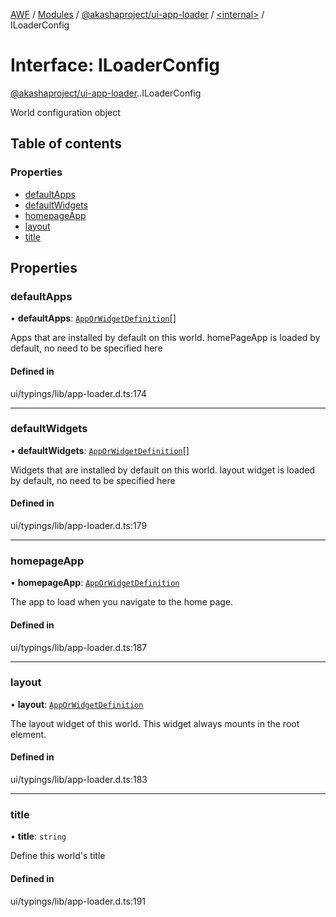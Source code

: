[AWF](../README.md) / [Modules](../modules.md) / [@akashaproject/ui-app-loader](../modules/akashaproject_ui_app_loader.md) / [<internal\>](../modules/akashaproject_ui_app_loader._internal_.md) / ILoaderConfig

# Interface: ILoaderConfig

[@akashaproject/ui-app-loader](../modules/akashaproject_ui_app_loader.md).[<internal>](../modules/akashaproject_ui_app_loader._internal_.md).ILoaderConfig

World configuration object

## Table of contents

### Properties

- [defaultApps](akashaproject_ui_app_loader._internal_.ILoaderConfig.md#defaultapps)
- [defaultWidgets](akashaproject_ui_app_loader._internal_.ILoaderConfig.md#defaultwidgets)
- [homepageApp](akashaproject_ui_app_loader._internal_.ILoaderConfig.md#homepageapp)
- [layout](akashaproject_ui_app_loader._internal_.ILoaderConfig.md#layout)
- [title](akashaproject_ui_app_loader._internal_.ILoaderConfig.md#title)

## Properties

### defaultApps

• **defaultApps**: [`AppOrWidgetDefinition`](../modules/akashaproject_ui_app_loader._internal_.md#apporwidgetdefinition)[]

Apps that are installed by default on this world.
homePageApp is loaded by default, no need to be specified here

#### Defined in

ui/typings/lib/app-loader.d.ts:174

___

### defaultWidgets

• **defaultWidgets**: [`AppOrWidgetDefinition`](../modules/akashaproject_ui_app_loader._internal_.md#apporwidgetdefinition)[]

Widgets that are installed by default on this world.
layout widget is loaded by default, no need to be specified here

#### Defined in

ui/typings/lib/app-loader.d.ts:179

___

### homepageApp

• **homepageApp**: [`AppOrWidgetDefinition`](../modules/akashaproject_ui_app_loader._internal_.md#apporwidgetdefinition)

The app to load when you navigate to the home page.

#### Defined in

ui/typings/lib/app-loader.d.ts:187

___

### layout

• **layout**: [`AppOrWidgetDefinition`](../modules/akashaproject_ui_app_loader._internal_.md#apporwidgetdefinition)

The layout widget of this world. This widget always mounts in the root element.

#### Defined in

ui/typings/lib/app-loader.d.ts:183

___

### title

• **title**: `string`

Define this world's title

#### Defined in

ui/typings/lib/app-loader.d.ts:191
